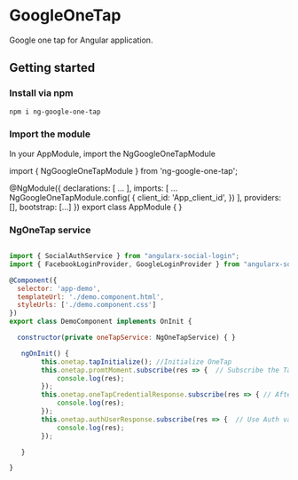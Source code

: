 # GoogleOneTap

Google one tap for Angular application.

## Getting started

### Install via npm

```sh
npm i ng-google-one-tap
```

### Import the module

In your AppModule, import the NgGoogleOneTapModule

import { NgGoogleOneTapModule } from 'ng-google-one-tap';

@NgModule({
declarations: [
...
],
imports: [
...
NgGoogleOneTapModule.config(
{
client_id: 'App_client_id',
})
],
providers: [],
bootstrap: [...]
})
export class AppModule { }

### NgOneTap service

```javascript

import { SocialAuthService } from "angularx-social-login";
import { FacebookLoginProvider, GoogleLoginProvider } from "angularx-social-login";

@Component({
  selector: 'app-demo',
  templateUrl: './demo.component.html',
  styleUrls: ['./demo.component.css']
})
export class DemoComponent implements OnInit {

  constructor(private oneTapService: NgOneTapService) { }

   ngOnInit() {
        this.onetap.tapInitialize(); //Initialize OneTap
        this.onetap.promtMoment.subscribe(res => {  // Subscribe the Tap Moment.
            console.log(res);
        });
        this.onetap.oneTapCredentialResponse.subscribe(res => { // After continue with account one tap JWT credentials response.
            console.log(res);
        });
        this.onetap.authUserResponse.subscribe(res => {  // Use Auth validation by using google OAuth2 apis. Note this one for testing and debugging purpose.
            console.log(res);
        });

   }

}
```
